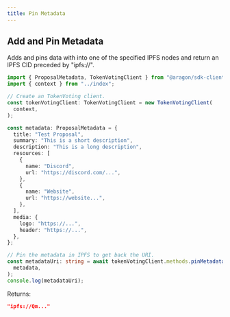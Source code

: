 ```yaml
---
title: Pin Metadata
---
```


## Add and Pin Metadata

Adds and pins data with into one of the specified IPFS nodes and return an IPFS CID preceded by "ipfs://".

```ts
import { ProposalMetadata, TokenVotingClient } from "@aragon/sdk-client";
import { context } from "../index";

// Create an TokenVoting client.
const tokenVotingClient: TokenVotingClient = new TokenVotingClient(
  context,
);

const metadata: ProposalMetadata = {
  title: "Test Proposal",
  summary: "This is a short description",
  description: "This is a long description",
  resources: [
    {
      name: "Discord",
      url: "https://discord.com/...",
    },
    {
      name: "Website",
      url: "https://website...",
    },
  ],
  media: {
    logo: "https://...",
    header: "https://...",
  },
};

// Pin the metadata in IPFS to get back the URI.
const metadataUri: string = await tokenVotingClient.methods.pinMetadata(
  metadata,
);
console.log(metadataUri);
```


Returns:

```json
"ipfs://Qm..."
```